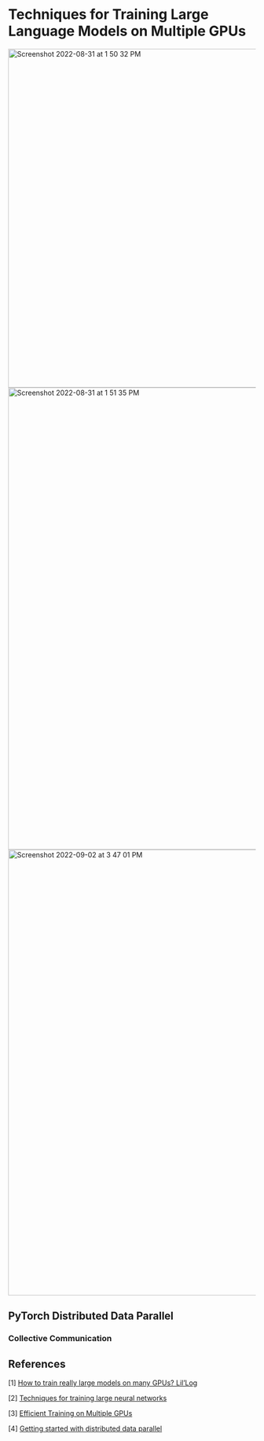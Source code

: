 # Techniques for Training Large Language Models on Multiple GPUs

<img width="689" alt="Screenshot 2022-08-31 at 1 50 32 PM" src="https://github.com/aniket-mish/parallelism/assets/71699313/a5925986-5c7f-4875-ba5a-9678ed24d480">

<img width="940" alt="Screenshot 2022-08-31 at 1 51 35 PM" src="https://github.com/aniket-mish/parallelism/assets/71699313/02fe75a7-4a0a-4108-addc-d62aaf9bb226">

<img width="907" alt="Screenshot 2022-09-02 at 3 47 01 PM" src="https://github.com/aniket-mish/parallelism/assets/71699313/4828aa82-6fc6-4852-8a0f-5b51bb0b6fae">

## PyTorch Distributed Data Parallel

### Collective Communication

## References

[1] [How to train really large models on many GPUs? Lil’Log](https://lilianweng.github.io/posts/2021-09-25-train-large/)

[2] [Techniques for training large neural networks](https://openai.com/blog/techniques-for-training-large-neural-networks/)

[3] [Efficient Training on Multiple GPUs](https://huggingface.co/docs/transformers/perf_train_gpu_many)

[4] [Getting started with distributed data parallel](https://pytorch.org/tutorials/intermediate/ddp_tutorial.html)
